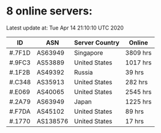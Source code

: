 # 8 online servers:

Latest update at: Tue Apr 14 21:10:10 UTC 2020

| ID | ASN | Server Country | Online |
| -- | --- | -------------- | ------ |
| #.7F1D | AS63949 | Singapore | 3809 hrs |
| #.9FC3 | AS53889 | United States | 1017 hrs |
| #.1F2B | AS49392 | Russia | 39 hrs |
| #.C348 | AS35913 | United States | 282 hrs |
| #.E069 | AS40065 | United States | 2545 hrs |
| #.2A79 | AS63949 | Japan | 1225 hrs |
| #.F7DA | AS45102 | United States | 89 hrs |
| #.1770 | AS138576 | United States | 17 hrs |

